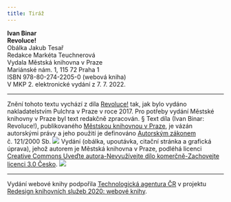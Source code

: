 ```yaml
---
title: Tiráž
---
```


**Ivan Binar    
Revoluce!**  
Obálka Jakub Tesař  
Redakce Markéta Teuchnerová  
Vydala Městská knihovna v Praze  
Mariánské nám. 1, 115 72 Praha 1  
ISBN 978-80-274-2205-0 (webová kniha)  
V MKP 2. elektronické vydání z 7. 7. 2022.

***

Znění tohoto textu vychází z díla [Revoluce!](https://search.mlp.cz/cz/titul/revoluce/4380880/#/) tak, jak bylo vydáno nakladatelstvím Pulchra v Praze v roce 2017. Pro potřeby vydání Městské knihovny v Praze byl text redakčně zpracován.
§
Text díla (Ivan Binar: Revoluce!), publikovaného [Městskou knihovnou v Praze](https://www.mlp.cz/cz/), je vázán autorskými právy a jeho použití je definováno [Autorským zákonem](https://www.mkcr.cz/predpisy-zakonu-709.html) č. 121/2000 Sb.
![](../Images/image001.jpg)
Vydání (obálka, upoutávka, citační stránka a grafická úprava), jehož autorem je Městská knihovna v Praze, podléhá licenci [Creative Commons Uveďte autora-Nevyužívejte dílo komerčně-Zachovejte licenci 3.0 Česko](https://creativecommons.org/licenses/by-nc-sa/3.0/cz/).
![](../Images/image002.jpg)

***

Vydání webové knihy podpořila [Technologická agentura ČR](https://www.tacr.cz/) v projektu [Redesign knihovních služeb 2020: webové knihy](https://starfos.tacr.cz/cs/project/TL04000391).